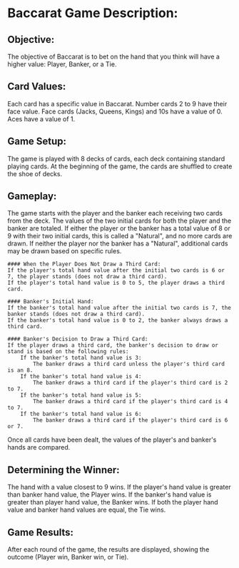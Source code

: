 # Baccarat Game Description:
## Objective:

The objective of Baccarat is to bet on the hand that you think will have a higher value: Player, Banker, or a Tie.

## Card Values:
Each card has a specific value in Baccarat.
Number cards 2 to 9 have their face value.
Face cards (Jacks, Queens, Kings) and 10s have a value of 0.
Aces have a value of 1.

## Game Setup:
The game is played with 8 decks of cards, each deck containing standard playing cards.
At the beginning of the game, the cards are shuffled to create the shoe of decks.

## Gameplay:
The game starts with the player and the banker each receiving two cards from the deck.
The values of the two initial cards for both the player and the banker are totaled.
If either the player or the banker has a total value of 8 or 9 with their two initial cards, this is called a "Natural", and no more cards are drawn.
If neither the player nor the banker has a "Natural", additional cards may be drawn based on specific rules.

    #### When the Player Does Not Draw a Third Card:
    If the player's total hand value after the initial two cards is 6 or 7, the player stands (does not draw a third card).
    If the player's total hand value is 0 to 5, the player draws a third card.

    #### Banker's Initial Hand:
    If the banker's total hand value after the initial two cards is 7, the banker stands (does not draw a third card).
    If the banker's total hand value is 0 to 2, the banker always draws a third card.

    #### Banker's Decision to Draw a Third Card:
    If the player draws a third card, the banker's decision to draw or stand is based on the following rules:
        If the banker's total hand value is 3:
            The banker draws a third card unless the player's third card is an 8.
        If the banker's total hand value is 4:
            The banker draws a third card if the player's third card is 2 to 7.   
        If the banker's total hand value is 5:
            The banker draws a third card if the player's third card is 4 to 7.
        If the banker's total hand value is 6:
            The banker draws a third card if the player's third card is 6 or 7.

Once all cards have been dealt, the values of the player's and banker's hands are compared.

## Determining the Winner:
The hand with a value closest to 9 wins.
If the player's hand value is greater than banker hand value, the Player wins.
If the banker's hand value is greater than player hand value, the Banker wins.
If both the player hand value and banker hand values are equal, the Tie wins.

## Game Results:
After each round of the game, the results are displayed, showing the outcome (Player win, Banker win, or Tie).

